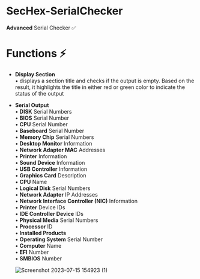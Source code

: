 # SecHex-SerialChecker 

**Advanced** Serial Checker ✅ 

# Functions ⚡

+ **Display Section**                          
  • displays a section title and checks if the output is empty. Based on the result, it highlights the title in either red or green color to indicate the status of the output

+ **Serial Output**                          
  •  **DISK** Serial Numbers                          
  •  **BIOS** Serial Number                          
  •  **CPU** Serial Number                          
  •  **Baseboard** Serial Number                          
  •  **Memory Chip** Serial Numbers                          
  •  **Desktop Monitor** Information                          
  •  **Network Adapter MAC** Addresses                          
  •  **Printer** Information                          
  •  **Sound Device** Information                          
  •  **USB Controller** Information                          
  •  **Graphics Card** Description                          
  •  **CPU** Name                          
  •  **Logical Disk** Serial Numbers                          
  •  **Network Adapter** IP Addresses                          
  •  **Network Interface Controller (NIC)** Information                          
  •  **Printer** Device IDs                          
  •  **IDE Controller Device** IDs                          
  •  **Physical Media** Serial Numbers                          
  •  **Processor** ID                          
  •  **Installed Products**                          
  •  **Operating System** Serial Number                          
  •  **Computer** Name                          
  •  **EFI** Number                          
  •  **SMBIOS** Number                          

  ![Screenshot 2023-07-15 154923 (1)](https://github.com/SecHex/SecHex-SerialChecker/assets/96635023/4936561c-9376-4c5a-9c72-e4b7590eca46)


